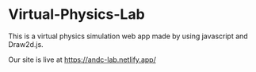 # Virtual-Physics-Lab
This is a virtual physics simulation web app made by using javascript and Draw2d.js.

Our site is live at https://andc-lab.netlify.app/
